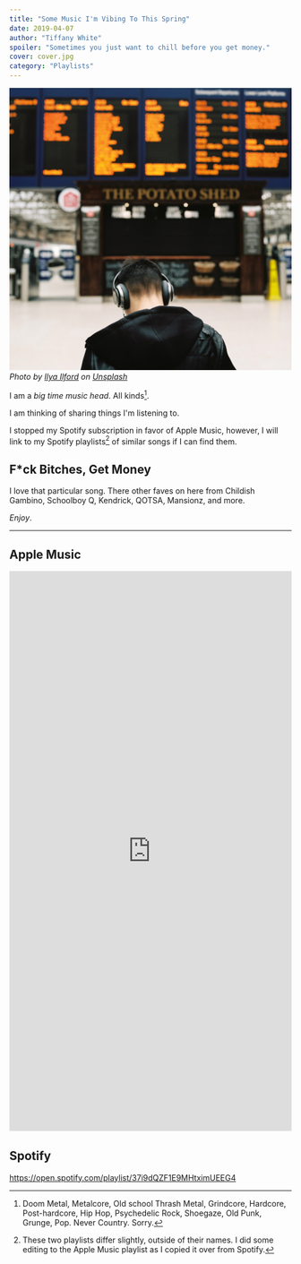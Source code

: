 ```yaml
---
title: "Some Music I'm Vibing To This Spring"
date: 2019-04-07
author: "Tiffany White"
spoiler: "Sometimes you just want to chill before you get money."
cover: cover.jpg
category: "Playlists"
---
```


![](./cover.jpg)
*Photo by [Ilya Ilford](https://unsplash.com/@ilyailford) on [Unsplash](https://unsplash.com/photos/Nw3LE012unw?utm_source=unsplash&utm_medium=referral&utm_content=creditCopyText)*

I am a *big time music head*. All kinds[^1].

I am thinking of sharing things I'm listening to.

I stopped my Spotify subscription in favor of Apple Music, however, I will link to my Spotify playlists[^2] of similar songs if I can find them.

## F*ck Bitches, Get Money

I love that particular song. There other faves on here from Childish Gambino, Schoolboy Q, Kendrick, QOTSA, Mansionz, and more.

*Enjoy*.

---

## Apple Music

<iframe allow="autoplay *; encrypted-media *;" frameborder="0" height="1000" style="width:100%;max-width:660px;overflow:hidden;background:transparent;" sandbox="allow-forms allow-popups allow-same-origin allow-scripts allow-storage-access-by-user-activation allow-top-navigation-by-user-activation" src="https://embed.music.apple.com/us/playlist/f-ck-bitches-get-money/pl.u-V9g5pSENREee"></iframe>

## Spotify

https://open.spotify.com/playlist/37i9dQZF1E9MHtximUEEG4



[^1]: Doom Metal, Metalcore, Old school Thrash Metal, Grindcore, Hardcore, Post-hardcore, Hip Hop, Psychedelic Rock, Shoegaze, Old Punk, Grunge, Pop. Never Country. Sorry.
[^2]: These two playlists differ slightly, outside of their names. I did some editing to the Apple Music playlist as I copied it over from Spotify.
